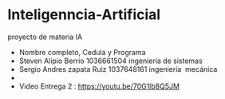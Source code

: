 # Inteligenncia-Artificial
  proyecto de materia IA
 - Nombre completo, Cedula y Programa 
 - Steven Alipio Berrio         1036661504   ingeniería de sistemas
 - Sergio Andres zapata Ruiz    1037648161   ingeniería  mecánica
 - 
 - Video Entrega 2 : https://youtu.be/70G1lb8Q5JM

